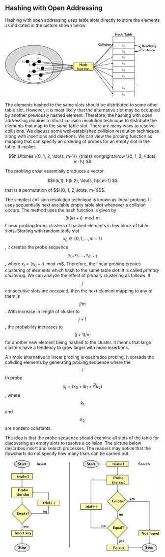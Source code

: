 


## Hashing with Open Addressing

Hashing with open addressing uses table slots directly to store the elements as indicated in the picture shown below:
<p style="text-align:center"}>
    <img src="../images/hashingOpenAddressing1.png">                                                       
</p>
The elements hashed to the same slots should be distributed to some other table slot. However, it is most likely that the alternative slot may
be occupied by another previously hashed element. Therefore, the hashing with open addressing requires a robust collision resolution technique 
to distribute the elements that map to the same table slot. There are many ways to resolve collisions. We discuss some well-established collision
resolution techniques along with insertions and deletions. We can view the probing function as mapping that can specify an ordering of probes 
for an empty slot in the table. It implies
<p style="text-align:center"}>
    $$h:U\times \{0, 1, 2, \ldots, m-1\}_{trials} \longrightarrow  \{0, 1, 2, \ldots, m-1\} $$                                          
</p>
The probling order essentially produces a vector 
<p style="text-align:center"}>
    $$h(k,1), h(k,2), \ldots, h(k,m-1) $$                                     
</p>
that is a permutation of $$\{0, 1, 2,\ldots, m-1}$$. <br>

The simplest collision resolution technique is known as linear probing. It uses sequentially next available empty table slot whenever a collision 
occurs. The method uses the hash function is given by $$(h(k) + i)\mod m$$
Linear probing forms clusters of hashed elements in few block of table slots. Starting with random table slot $$x_0\in \{0, 1, \ldots, m-1\}$$,
it creates the probe sequence $$x_0, x_1, \ldots, x_{m-1}$$, where $x_i = (x_0 + i) \mod m$$. Therefore, the linear probing creates clustering of
elements which hash to the same table slot. It is called <i>primary clustering</i>. We can analyze the effect of primary clustering as follows. 
If $$j$$ consecutive slots are occupied, then the next element mapping to any of them is $$j/m$$. With increase in length of cluster to $$j+1$$, 
the probability increases to $$(j+1)/m$$ for another new element being hashed to the cluster. It means that large clusters have a tendency to 
grow larger with more insertions.<br>

A simple alternative to linear probing is quadratice probing. It spreads the colliding elements by generating probing sequence where the $$i$$ th
probe $$x_i = (x_0 + ik_1 + i^2k_2)$$, where $$k_1$$ and $$k_2$$ are nonzero constants.  



The idea is that the probe sequence should examine all slots of the table for discovering an empty slots to resolve a collision. The picture below
describes insert and search processes. The readers may notice that the flowcharts do not specify how many trials can be carried out. 
<p style="text-align:center"}>
    <img src="../images/hashingOpenAddressing2.png">                                                       
</p>
 
